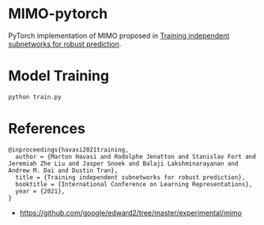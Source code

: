 # MIMO-pytorch

PyTorch implementation of MIMO proposed in [Training independent subnetworks for robust prediction](https://openreview.net/forum?id=OGg9XnKxFAH).

# Model Training

``` sh
python train.py
```

# References

``` plain
@inproceedings{havasi2021training,
  author = {Marton Havasi and Rodolphe Jenatton and Stanislav Fort and Jeremiah Zhe Liu and Jasper Snoek and Balaji Lakshminarayanan and Andrew M. Dai and Dustin Tran},
  title = {Training independent subnetworks for robust prediction},
  booktitle = {International Conference on Learning Representations},
  year = {2021},
}
```

* https://github.com/google/edward2/tree/master/experimental/mimo
